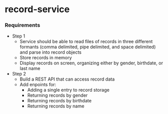 # record-service

### Requirements
- Step 1
  - Service should be able to read files of records in three different formants (comma delimited, pipe delimited, and space delimited) and parse into record objects
  - Store records in memory 
  - Display records on screen, organizing either by gender, birthdate, or last name
- Step 2
  - Build a REST API that can access record data
  - Add enpoints for:
    - Adding a single entry to record storage
    - Returning records by gender
    - Returning records by birthdate
    - Returning records by name
